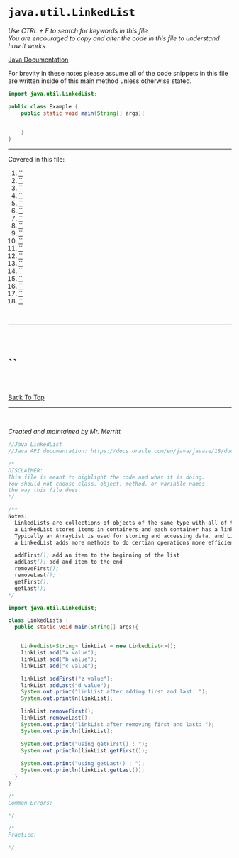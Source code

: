 # `java.util.LinkedList`
*Use CTRL + F to search for keywords in this file*  
*You are encouraged to copy and alter the code in this file to understand how it works*

[Java Documentation](https://docs.oracle.com/en/java/javase/index.html)

For brevity in these notes please assume all of the code snippets in this file are written inside of this main method unless otherwise stated.
```java
import java.util.LinkedList;

public class Example {
    public static void main(String[] args){

        
    }
}
```
---

Covered in this file:
1. [``]()
1. [``]()
1. [``]()
1. [``]()
1. [``]()
1. [``]()
1. [``]()
1. [``]()
1. [``]()
1. [``]()
1. [``]()
1. [``]()
1. [``]()
1. [``]()
1. [``]()
1. [``]()
1. [``]()
1. [``]()

<br>

---

<br>

# ``


<br>

[Back To Top](#javautillinkedlist)

---

<br>

*Created and maintained by Mr. Merritt*

```java
//Java LinkedList
//Java API documentation: https://docs.oracle.com/en/java/javase/18/docs/api/index.html

/* 
DISCLAIMER: 
This file is meant to highlight the code and what it is doing. 
You should not choose class, object, method, or variable names 
the way this file does. 
*/

/**
Notes:
  LinkedLists are collections of objects of the same type with all of the same methods as an ArrayList
  a LinkedList stores items in containers and each container has a link to the next contianer in the list.
  Typically an ArrayList is used for storing and accessing data, and LinkedList is used to manipulate data.
  a LinkedList adds more methods to do certian operations more efficiently

  addFirst(); add an item to the beginning of the list
  addLast(); add and item to the end
  removeFirst();
  removeLast();
  getFirst();
  getLast();
*/

import java.util.LinkedList;

class LinkedLists {
  public static void main(String[] args){


    LinkedList<String> linkList = new LinkedList<>();
    linkList.add("a value");
    linkList.add("b value");
    linkList.add("c value");

    linkList.addFirst("z value");
    linkList.addLast("d value");
    System.out.print("linkList after adding first and last: ");
    System.out.println(linkList);

    linkList.removeFirst();
    linkList.removeLast();
    System.out.print("linkList after removing first and last: ");
    System.out.println(linkList);

    System.out.print("using getFirst() : ");
    System.out.println(linkList.getFirst());
    
    System.out.print("using getLast() : ");
    System.out.println(linkList.getLast());
  }
}

/*
Common Errors:

*/

/*
Practice:

*/
```